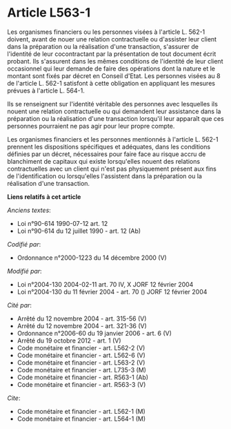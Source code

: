 # Article L563-1

Les organismes financiers ou les personnes visées à l'article L. 562-1 doivent, avant de nouer une relation contractuelle ou
d'assister leur client dans la préparation ou la réalisation d'une transaction, s'assurer de l'identité de leur cocontractant
par la présentation de tout document écrit probant. Ils s'assurent dans les mêmes conditions de l'identité de leur client
occasionnel qui leur demande de faire des opérations dont la nature et le montant sont fixés par décret en Conseil d'Etat.
Les personnes visées au 8 de l'article L. 562-1 satisfont à cette obligation en appliquant les mesures prévues à l'article L.
564-1.

Ils se renseignent sur l'identité véritable des personnes avec lesquelles ils nouent une relation contractuelle ou qui
demandent leur assistance dans la préparation ou la réalisation d'une transaction lorsqu'il leur apparaît que ces personnes
pourraient ne pas agir pour leur propre compte.

Les organismes financiers et les personnes mentionnés à l'article L. 562-1 prennent les dispositions spécifiques et
adéquates, dans les conditions définies par un décret, nécessaires pour faire face au risque accru de blanchiment de capitaux
qui existe lorsqu'elles nouent des relations contractuelles avec un client qui n'est pas physiquement présent aux fins de
l'identification ou lorsqu'elles l'assistent dans la préparation ou la réalisation d'une transaction.

**Liens relatifs à cet article**

_Anciens textes_:

  - Loi n°90-614 1990-07-12 art. 12
  - Loi n°90-614 du 12 juillet 1990 - art. 12 (Ab)

_Codifié par_:

  - Ordonnance n°2000-1223 du 14 décembre 2000 (V)

_Modifié par_:

  - Loi n°2004-130 2004-02-11 art. 70 IV, X JORF 12 février 2004
  - Loi n°2004-130 du 11 février 2004 - art. 70 () JORF 12 février 2004

_Cité par_:

  - Arrêté du 12 novembre 2004 - art. 315-56 (V)
  - Arrêté du 12 novembre 2004 - art. 321-36 (V)
  - Ordonnance n°2006-60 du 19 janvier 2006 - art. 6 (V)
  - Arrêté du 19 octobre 2012 - art. 1 (V)
  - Code monétaire et financier - art. L562-2 (V)
  - Code monétaire et financier - art. L562-6 (V)
  - Code monétaire et financier - art. L563-2 (V)
  - Code monétaire et financier - art. L735-3 (M)
  - Code monétaire et financier - art. R563-1 (Ab)
  - Code monétaire et financier - art. R563-3 (V)

_Cite_:

  - Code monétaire et financier - art. L562-1 (M)
  - Code monétaire et financier - art. L564-1 (M)
